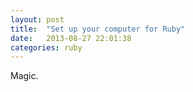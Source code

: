 ```yaml
---
layout: post
title:  "Set up your computer for Ruby"
date:   2013-08-27 22:01:38
categories: ruby
---
```


Magic.